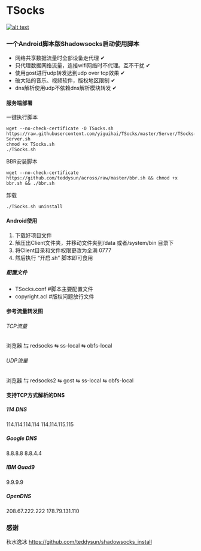 # TSocks
[![alt text](http://yaohuo.me/tupian/yaohuo.png "title")](http://yaohuo.me) 
### 一个Android脚本版Shadowsocks启动使用脚本 ### 
- 网络共享数据流量时全部设备走代理 ✔
- 只代理数据网络流量，连接wifi网络时不代理。互不干扰 ✔
- 使用gost进行udp转发达到udp over tcp效果 ✔
- 破大陆的音乐、视频软件，版权地区限制 ✔
- dns解析使用udp不依赖dns解析模块转发 ✔
#### 服务端部署 #### 
一键执行脚本
```
wget --no-check-certificate -O TSocks.sh https://raw.githubusercontent.com/yiguihai/TSocks/master/Server/TSocks-Server.sh
chmod +x TSocks.sh
./TSocks.sh
```
BBR安装脚本
```
wget --no-check-certificate https://github.com/teddysun/across/raw/master/bbr.sh && chmod +x bbr.sh && ./bbr.sh
```

卸载
```
./TSocks.sh uninstall 
```
#### Android使用 #### 
1. 下载好项目文件
2. 解压出Client文件夹，并移动文件夹到/data 或者/system/bin 目录下
3. 将Client目录和文件权限更改为全满 0777
4. 然后执行 “开启.sh” 脚本即可食用
##### 配置文件 ##### 

- TSocks.conf #脚本主要配置文件
- copyright.acl #版权问题放行文件

#### 参考流量转发图 #### 

###### TCP流量 ###### 
浏览器 ⇆ redsocks ⇆ ss-local ⇆ obfs-local 
###### UDP流量 ######
浏览器 ⇆ redsocks2 ⇆ gost ⇆ ss-local ⇆ obfs-local

#### 支持TCP方式解析的DNS ####
##### 114 DNS #####
114.114.114.114 114.114.115.115
##### Google DNS #####
8.8.8.8 8.8.4.4
##### IBM Quad9 #####
9.9.9.9
##### OpenDNS #####
208.67.222.222 178.79.131.110
### 感谢 ###
秋水逸冰 https://github.com/teddysun/shadowsocks_install
